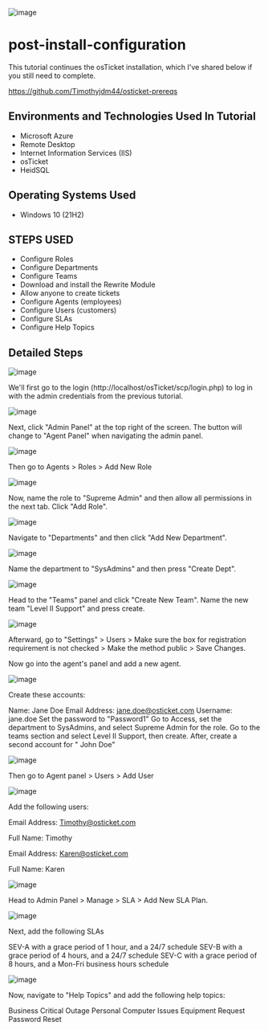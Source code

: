 ![image](https://github.com/Timothyjdm44/post-install-configuration/assets/142111972/a43e4997-9c1e-4b66-b8e9-5c0c953431c6)
# post-install-configuration
This tutorial continues the osTicket installation, which I've shared below if you still need to complete.

https://github.com/Timothyjdm44/osticket-prereqs

<h2>Environments and Technologies Used In Tutorial</h2>

- Microsoft Azure 
- Remote Desktop
- Internet Information Services (IIS)
- osTicket
- HeidSQL

<h2>Operating Systems Used </h2>

- Windows 10</b> (21H2)

<h2>STEPS USED</h2>

- Configure Roles
- Configure Departments
- Configure Teams
- Download and install the Rewrite Module
- Allow anyone to create tickets
- Configure Agents (employees)
- Configure Users (customers)
- Configure SLAs
- Configure Help Topics

<h2>Detailed Steps</h2>

![image](https://github.com/Timothyjdm44/post-install-configuration/assets/142111972/ec8994a2-7f4c-4204-945b-ffff3b0e6ca4)

We'll first go to the login (http://localhost/osTicket/scp/login.php) to log in with the admin credentials from the previous tutorial.

![image](https://github.com/Timothyjdm44/post-install-configuration/assets/142111972/db8fa13e-d6d1-414b-99e3-c7678eba81a5)

Next, click "Admin Panel" at the top right of the screen. The button will change to "Agent Panel" when navigating the admin panel.

![image](https://github.com/Timothyjdm44/post-install-configuration/assets/142111972/263972dc-73a6-4218-ab44-0b8d58010838)

Then go to Agents > Roles > Add New Role

![image](https://github.com/Timothyjdm44/post-install-configuration/assets/142111972/0199cc7f-d1ac-4fbd-ad75-4fc61606a59f)

Now, name the role to "Supreme Admin" and then allow all permissions in the next tab. Click "Add Role".

![image](https://github.com/Timothyjdm44/post-install-configuration/assets/142111972/759702cc-2aef-48f7-bf98-8ee51450f54e)

Navigate to "Departments" and then click "Add New Department".

![image](https://github.com/Timothyjdm44/post-install-configuration/assets/142111972/a2185c42-c153-4584-87e6-0bc835ed08d8)

Name the department to "SysAdmins" and then press "Create Dept".

![image](https://github.com/Timothyjdm44/post-install-configuration/assets/142111972/7d1dc4be-760c-410b-9ca6-7923643dcfc1)

Head to the "Teams" panel and click "Create New Team". Name the new team "Level II Support" and press create.

![image](https://github.com/Timothyjdm44/post-install-configuration/assets/142111972/6967e63b-0ad5-443a-9e12-3d515130b1e3)

Afterward, go to "Settings" > Users > Make sure the box for registration requirement is not checked > Make the method public > Save Changes.

Now go into the agent's panel and add a new agent.

![image](https://github.com/Timothyjdm44/post-install-configuration/assets/142111972/5938425d-5f75-4f19-851a-cf4ebae9d981)

Create these accounts:

Name: Jane Doe
Email Address: jane.doe@osticket.com
Username: jane.doe
Set the password to "Password1"
Go to Access, set the department to SysAdmins, and select Supreme Admin for the role.
Go to the teams section and select Level II Support, then create.
After, create a second account for " John Doe"

![image](https://github.com/Timothyjdm44/post-install-configuration/assets/142111972/2da446bf-b858-4faf-ae3d-a56467a3d502)

Then go to Agent panel > Users > Add User

![image](https://github.com/Timothyjdm44/post-install-configuration/assets/142111972/1de3f300-566d-47b8-a8a7-8d9e0203ff7c)

Add the following users:

Email Address: Timothy@osticket.com

Full Name: Timothy

Email Address: Karen@osticket.com

Full Name: Karen

![image](https://github.com/Timothyjdm44/post-install-configuration/assets/142111972/f9217137-2d72-45b6-8489-1a259b90c6b5)

Head to Admin Panel > Manage > SLA > Add New SLA Plan.

![image](https://github.com/Timothyjdm44/post-install-configuration/assets/142111972/5ec4c756-d5d9-4238-abc0-a29697b21bed)

Next, add the following SLAs

SEV-A with a grace period of 1 hour, and a 24/7 schedule
SEV-B with a grace period of 4 hours, and a 24/7 schedule
SEV-C with a grace period of 8 hours, and a Mon-Fri business hours schedule

![image](https://github.com/Timothyjdm44/post-install-configuration/assets/142111972/5b3bdaa4-d902-4ac9-b772-d38af8996863)

Now, navigate to "Help Topics" and add the following help topics:

Business Critical Outage
Personal Computer Issues
Equipment Request
Password Reset







